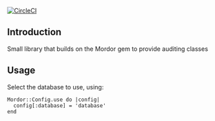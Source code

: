 [![CircleCI](https://circleci.com/gh/nedap/mordor-auditing/tree/master.svg?style=svg)](https://circleci.com/gh/nedap/mordor-auditing/tree/master)

## Introduction

Small library that builds on the Mordor gem to provide auditing classes

## Usage

Select the database to use, using:

```
Mordor::Config.use do |config|
  config[:database] = 'database'
end
```
